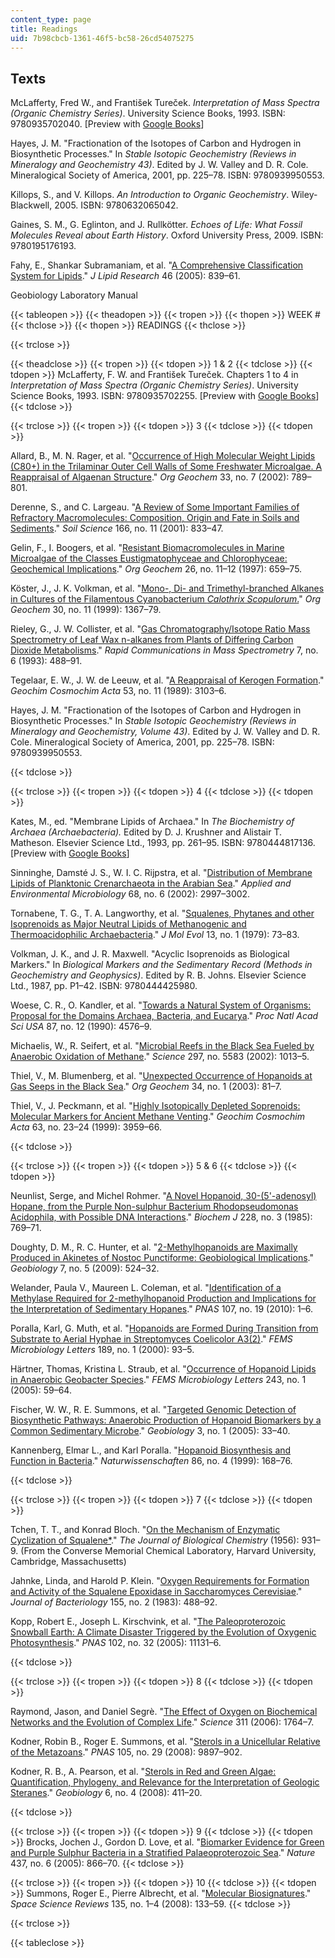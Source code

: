 ```yaml
---
content_type: page
title: Readings
uid: 7b98cbcb-1361-46f5-bc58-26cd54075275
---
```


Texts
-----

McLafferty, Fred W., and František Tureček. _Interpretation of Mass Spectra (Organic Chemistry Series)_. University Science Books, 1993. ISBN: 9780935702040. \[Preview with [Google Books](http://books.google.com/books?id=xQWk5WQfMQAC)\]

Hayes, J. M. "Fractionation of the Isotopes of Carbon and Hydrogen in Biosynthetic Processes." In _Stable Isotopic Geochemistry (Reviews in Mineralogy and Geochemistry 43)_. Edited by J. W. Valley and D. R. Cole. Mineralogical Society of America, 2001, pp. 225–78. ISBN: 9780939950553.

Killops, S., and V. Killops. _An Introduction to Organic Geochemistry_. Wiley-Blackwell, 2005. ISBN: 9780632065042.

Gaines, S. M., G. Eglinton, and J. Rullkötter. _Echoes of Life: What Fossil Molecules Reveal about Earth History_. Oxford University Press, 2009. ISBN: 9780195176193.

Fahy, E., Shankar Subramaniam, et al. "[A Comprehensive Classification System for Lipids](http://www.jlr.org/content/46/5/839.full)." _J Lipid Research_ 46 (2005): 839–61.

Geobiology Laboratory Manual

{{< tableopen >}}
{{< theadopen >}}
{{< tropen >}}
{{< thopen >}}
WEEK #
{{< thclose >}}
{{< thopen >}}
READINGS
{{< thclose >}}

{{< trclose >}}

{{< theadclose >}}
{{< tropen >}}
{{< tdopen >}}
1 & 2
{{< tdclose >}}
{{< tdopen >}}
McLafferty, F. W. and František Tureček. Chapters 1 to 4 in _Interpretation of Mass Spectra (Organic Chemistry Series)_. University Science Books, 1993. ISBN: 9780935702255. \[Preview with [Google Books](http://books.google.co.in/books?id=xQWk5WQfMQAC&pg=PA1&redir_esc=y#v=onepage&q&f=false)\]
{{< tdclose >}}

{{< trclose >}}
{{< tropen >}}
{{< tdopen >}}
3
{{< tdclose >}}
{{< tdopen >}}


Allard, B., M. N. Rager, et al. "[Occurrence of High Molecular Weight Lipids (C80+) in the Trilaminar Outer Cell Walls of Some Freshwater Microalgae. A Reappraisal of Algaenan Structure](http://dx.doi.org/10.1016/S0146-6380(02)00029-3)." _Org Geochem_ 33, no. 7 (2002): 789–801.

Derenne, S., and C. Largeau. "[A Review of Some Important Families of Refractory Macromolecules: Composition, Origin and Fate in Soils and Sediments](http://journals.lww.com/soilsci/Abstract/2001/11000/A_Review_of_Some_Important_Families_of_Refractory.8.aspx)." _Soil Science_ 166, no. 11 (2001): 833–47.

Gelin, F., I. Boogers, et al. "[Resistant Biomacromolecules in Marine Microalgae of the Classes Eustigmatophyceae and Chlorophyceae: Geochemical Implications](http://dx.doi.org/10.1016/S0146-6380(97)00035-1)." _Org Geochem_ 26, no. 11–12 (1997): 659–75.

Köster, J., J. K. Volkman, et al. "[Mono-, Di- and Trimethyl-branched Alkanes in Cultures of the Filamentous Cyanobacterium _Calothrix Scopulorum_.](http://dx.doi.org/10.1016/S0146-6380(99)00110-2)" _Org Geochem_ 30, no. 11 (1999): 1367–79.

Rieley, G., J. W. Collister, et al. "[Gas Chromatography/Isotope Ratio Mass Spectrometry of Leaf Wax n-alkanes from Plants of Differing Carbon Dioxide Metabolisms](http://onlinelibrary.wiley.com/doi/10.1002/rcm.1290070617/abstract)." _Rapid Communications in Mass Spectrometry_ 7, no. 6 (1993): 488–91.

Tegelaar, E. W., J. W. de Leeuw, et al. "[A Reappraisal of Kerogen Formation](http://dx.doi.org/10.1016/0016-7037(89)90191-9)." _Geochim Cosmochim Acta_ 53, no. 11 (1989): 3103–6.

Hayes, J. M. "Fractionation of the Isotopes of Carbon and Hydrogen in Biosynthetic Processes." In _Stable Isotopic Geochemistry (Reviews in Mineralogy and Geochemistry, Volume 43)_. Edited by J. W. Valley and D. R. Cole. Mineralogical Society of America, 2001, pp. 225–78. ISBN: 9780939950553.


{{< tdclose >}}

{{< trclose >}}
{{< tropen >}}
{{< tdopen >}}
4
{{< tdclose >}}
{{< tdopen >}}


Kates, M., ed. "Membrane Lipids of Archaea." In _The Biochemistry of Archaea (Archaebacteria)._ Edited by D. J. Krushner and Alistair T. Matheson. Elsevier Science Ltd., 1993, pp. 261–95. ISBN: 9780444817136. \[Preview with [Google Books](http://books.google.com/books?id=VpQ-oPn327QC&pg=PA261#v=onepage)\]

Sinninghe, Damsté J. S., W. I. C. Rijpstra, et al. "[Distribution of Membrane Lipids of Planktonic Crenarchaeota in the Arabian Sea](http://aem.asm.org/content/68/6/2997)." _Applied and Environmental Microbiology_ 68, no. 6 (2002): 2997–3002.

Tornabene, T. G., T. A. Langworthy, et al. "[Squalenes, Phytanes and other Isoprenoids as Major Neutral Lipids of Methanogenic and Thermoacidophilic Archaebacteria](http://www.ncbi.nlm.nih.gov/pubmed/458874)." _J Mol Evol_ 13, no. 1 (1979): 73–83.

Volkman, J. K., and J. R. Maxwell. "Acyclic Isoprenoids as Biological Markers." In _Biological Markers and the Sedimentary Record (Methods in Geochemistry and Geophysics)_. Edited by R. B. Johns. Elsevier Science Ltd., 1987, pp. P1–42. ISBN: 9780444425980.

Woese, C. R., O. Kandler, et al. "[Towards a Natural System of Organisms: Proposal for the Domains Archaea, Bacteria, and Eucarya](http://www.pnas.org/content/87/12/4576)." _Proc Natl Acad Sci USA_ 87, no. 12 (1990): 4576–9.

Michaelis, W., R. Seifert, et al. "[Microbial Reefs in the Black Sea Fueled by Anaerobic Oxidation of Methane](http://www.sciencemag.org/content/297/5583/1013.abstract)." _Science_ 297, no. 5583 (2002): 1013–5.

Thiel, V., M. Blumenberg, et al. "[Unexpected Occurrence of Hopanoids at Gas Seeps in the Black Sea](http://dx.doi.org/10.1016/S0146-6380(02)00191-2)." _Org Geochem_ 34, no. 1 (2003): 81–7.

Thiel, V., J. Peckmann, et al. "[Highly Isotopically Depleted Soprenoids: Molecular Markers for Ancient Methane Venting](http://dx.doi.org/10.1016/S0016-7037(99)00177-5)." _Geochim Cosmochim Acta_ 63, no. 23–24 (1999): 3959–66.


{{< tdclose >}}

{{< trclose >}}
{{< tropen >}}
{{< tdopen >}}
5 & 6
{{< tdclose >}}
{{< tdopen >}}


Neunlist, Serge, and Michel Rohmer. "[A Novel Hopanoid, 30-(5'-adenosyl) Hopane, from the Purple Non-sulphur Bacterium Rhodopseudomonas Acidophila, with Possible DNA Interactions](http://www.ncbi.nlm.nih.gov/pmc/articles/PMC1145051/)." _Biochem J_ 228, no. 3 (1985): 769–71.

Doughty, D. M., R. C. Hunter, et al. "[2-Methylhopanoids are Maximally Produced in Akinetes of Nostoc Punctiforme: Geobiological Implications](http://onlinelibrary.wiley.com/doi/10.1111/j.1472-4669.2009.00217.x/abstract)." _Geobiology_ 7, no. 5 (2009): 524–32.

Welander, Paula V., Maureen L. Coleman, et al. "[Identification of a Methylase Required for 2-methylhopanoid Production and Implications for the Interpretation of Sedimentary Hopanes](http://www.pnas.org/content/107/19/8537)." _PNAS_ 107, no. 19 (2010): 1–6.

Poralla, Karl, G. Muth, et al. "[Hopanoids are Formed During Transition from Substrate to Aerial Hyphae in Streptomyces Coelicolor A3(2)](http://www.ncbi.nlm.nih.gov/pubmed/10913872)." _FEMS Microbiology Letters_ 189, no. 1 (2000): 93–5.

Härtner, Thomas, Kristina L. Straub, et al. "[Occurrence of Hopanoid Lipids in Anaerobic Geobacter Species](http://dx.doi.org/10.1016/j.femsle.2004.11.039)." _FEMS Microbiology Letters_ 243, no. 1 (2005): 59–64.

Fischer, W. W., R. E. Summons, et al. "[Targeted Genomic Detection of Biosynthetic Pathways: Anaerobic Production of Hopanoid Biomarkers by a Common Sedimentary Microbe](http://onlinelibrary.wiley.com/doi/10.1111/j.1472-4669.2005.00041.x/abstract)." _Geobiology_ 3, no. 1 (2005): 33–40.

Kannenberg, Elmar L., and Karl Poralla. "[Hopanoid Biosynthesis and Function in Bacteria](https://link.springer.com/article/10.1007/s001140050592)." _Naturwissenschaften_ 86, no. 4 (1999): 168–76.


{{< tdclose >}}

{{< trclose >}}
{{< tropen >}}
{{< tdopen >}}
7
{{< tdclose >}}
{{< tdopen >}}


Tchen, T. T., and Konrad Bloch. "[On the Mechanism of Enzymatic Cyclization of Squalene\*](http://www.jbc.org/content/226/2/931.long)." _The Journal of Biological Chemistry_ (1956): 931–9. (From the Converse Memorial Chemical Laboratory, Harvard University, Cambridge, Massachusetts)

Jahnke, Linda, and Harold P. Klein. "[Oxygen Requirements for Formation and Activity of the Squalene Epoxidase in Saccharomyces Cerevisiae](http://www.ncbi.nlm.nih.gov/pmc/articles/PMC217714/)." _Journal of Bacteriology_ 155, no. 2 (1983): 488–92.

Kopp, Robert E., Joseph L. Kirschvink, et al. "[The Paleoproterozoic Snowball Earth: A Climate Disaster Triggered by the Evolution of Oxygenic Photosynthesis](http://www.pnas.org/content/102/32/11131.abstract)." _PNAS_ 102, no. 32 (2005): 11131–6.


{{< tdclose >}}

{{< trclose >}}
{{< tropen >}}
{{< tdopen >}}
8
{{< tdclose >}}
{{< tdopen >}}


Raymond, Jason, and Daniel Segrè. "[The Effect of Oxygen on Biochemical Networks and the Evolution of Complex Life](http://www.sciencemag.org/content/311/5768/1764.abstract)." _Science_ 311 (2006): 1764–7.

Kodner, Robin B., Roger E. Summons, et al. "[Sterols in a Unicellular Relative of the Metazoans](http://www.pnas.org/content/105/29/9897.full)." _PNAS_ 105, no. 29 (2008): 9897–902.

Kodner, R. B., A. Pearson, et al. "[Sterols in Red and Green Algae: Quantification, Phylogeny, and Relevance for the Interpretation of Geologic Steranes](http://onlinelibrary.wiley.com/doi/10.1111/j.1472-4669.2008.00167.x/abstract)." _Geobiology_ 6, no. 4 (2008): 411–20.


{{< tdclose >}}

{{< trclose >}}
{{< tropen >}}
{{< tdopen >}}
9
{{< tdclose >}}
{{< tdopen >}}
Brocks, Jochen J., Gordon D. Love, et al. "[Biomarker Evidence for Green and Purple Sulphur Bacteria in a Stratified Palaeoproterozoic Sea](http://www.nature.com/nature/journal/v437/n7060/abs/nature04068.html)." _Nature_ 437, no. 6 (2005): 866–70.
{{< tdclose >}}

{{< trclose >}}
{{< tropen >}}
{{< tdopen >}}
10
{{< tdclose >}}
{{< tdopen >}}
Summons, Roger E., Pierre Albrecht, et al. "[Molecular Biosignatures](http://www.mendeley.com/research/molecular-biosignatures/)." _Space Science Reviews_ 135, no. 1–4 (2008): 133–59.
{{< tdclose >}}

{{< trclose >}}

{{< tableclose >}}
